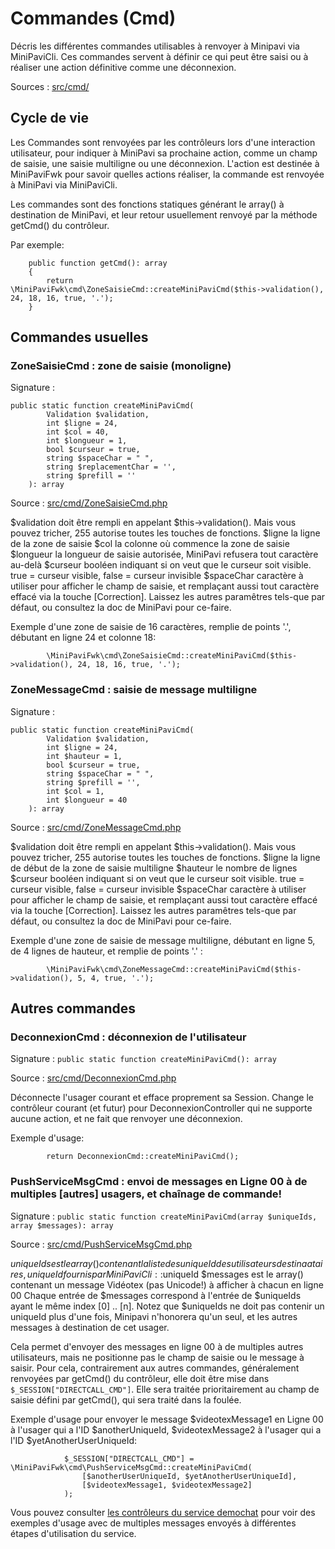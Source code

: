 # Commandes (Cmd)

Décris les différentes commandes utilisables à renvoyer à Minipavi via MiniPaviCli.
Ces commandes servent à définir ce qui peut être saisi ou à réaliser une action définitive comme une déconnexion.

Sources : [src/cmd/](../../src/cmd/)

## Cycle de vie
Les Commandes sont renvoyées par les contrôleurs lors d'une interaction utilisateur, pour indiquer à MiniPavi sa prochaine action, comme un champ de saisie, une saisie multiligne ou une déconnexion.
L'action est destinée à MiniPaviFwk pour savoir quelles actions réaliser, la commande est renvoyée à MiniPavi via MiniPaviCli.

Les commandes sont des fonctions statiques générant le array() à destination de MiniPavi, et leur retour usuellement renvoyé par la méthode getCmd() du contrôleur.

Par exemple:
```
    public function getCmd(): array
    {
        return \MiniPaviFwk\cmd\ZoneSaisieCmd::createMiniPaviCmd($this->validation(), 24, 18, 16, true, '.');
    }
```


## Commandes usuelles

### ZoneSaisieCmd : zone de saisie (monoligne)
Signature :
```
public static function createMiniPaviCmd(
        Validation $validation,
        int $ligne = 24,
        int $col = 40,
        int $longueur = 1,
        bool $curseur = true,
        string $spaceChar = " ",
        string $replacementChar = '',
        string $prefill = ''
    ): array
```

Source : [src/cmd/ZoneSaisieCmd.php](../../src/cmd/ZoneSaisieCmd.php)

$validation doit être rempli en appelant $this->validation(). Mais vous pouvez tricher, 255 autorise toutes les touches de fonctions.
$ligne la ligne de la zone de saisie
$col la colonne où commence la zone de saisie
$longueur la longueur de saisie autorisée, MiniPavi refusera tout caractère au-delà
$curseur booléen indiquant si on veut que le curseur soit visible. true = curseur visible, false = curseur invisible
$spaceChar caractère à utiliser pour afficher le champ de saisie, et remplaçant aussi tout caractère effacé via la touche [Correction].
Laissez les autres paramêtres tels-que par défaut, ou consultez la doc de MiniPavi pour ce-faire.


Exemple d'une zone de saisie de 16 caractères, remplie de points '.', débutant en ligne 24 et colonne 18:
```
        \MiniPaviFwk\cmd\ZoneSaisieCmd::createMiniPaviCmd($this->validation(), 24, 18, 16, true, '.');
```


### ZoneMessageCmd : saisie de message multiligne
Signature : 
```
public static function createMiniPaviCmd(
        Validation $validation,
        int $ligne = 24,
        int $hauteur = 1,
        bool $curseur = true,
        string $spaceChar = " ",
        string $prefill = '',
        int $col = 1,
        int $longueur = 40
    ): array
```

Source : [src/cmd/ZoneMessageCmd.php](../../src/cmd/ZoneMessageCmd.php)

$validation doit être rempli en appelant $this->validation(). Mais vous pouvez tricher, 255 autorise toutes les touches de fonctions.
$ligne la ligne de début de la zone de saisie multiligne
$hauteur le nombre de lignes
$curseur booléen indiquant si on veut que le curseur soit visible. true = curseur visible, false = curseur invisible
$spaceChar caractère à utiliser pour afficher le champ de saisie, et remplaçant aussi tout caractère effacé via la touche [Correction].
Laissez les autres paramêtres tels-que par défaut, ou consultez la doc de MiniPavi pour ce-faire.


Exemple d'une zone de saisie de message multiligne, débutant en ligne 5, de 4 lignes de hauteur, et remplie de points '.' :
```
        \MiniPaviFwk\cmd\ZoneMessageCmd::createMiniPaviCmd($this->validation(), 5, 4, true, '.');
```


## Autres commandes

### DeconnexionCmd : déconnexion de l'utilisateur
Signature : `public static function createMiniPaviCmd(): array`

Source : [src/cmd/DeconnexionCmd.php](../../src/cmd/DeconnexionCmd.php)

Déconnecte l'usager courant et efface proprement sa Session.
Change le contrôleur courant (et futur) pour DeconnexionController qui ne supporte aucune action, et ne fait que renvoyer une déconnexion.


Exemple d'usage:
```
        return DeconnexionCmd::createMiniPaviCmd();
```


### PushServiceMsgCmd : envoi de messages en Ligne 00 à de multiples [autres] usagers, et chaînage de commande!
Signature : `public static function createMiniPaviCmd(array $uniqueIds, array $messages): array`

Source : [src/cmd/PushServiceMsgCmd.php](../../src/cmd/PushServiceMsgCmd.php)

$uniqueIds est le array() contenant la liste des uniqueId des utilisateurs destinaataires, uniqueId fournis par MiniPaviCli::$uniqueId
$messages est le array() contenant un message Vidéotex (pas Unicode!) à afficher à chacun en ligne 00
Chaque entrée de $messages correspond à l'entrée de $uniqueIds ayant le même index [0] .. [n].
Notez que $uniqueIds ne doit pas contenir un uniqueId plus d'une fois, Minipavi n'honorera qu'un seul, et les autres messages à destination de cet usager.

Cela permet d'envoyer des messages en ligne 00 à de multiples autres utilisateurs, mais ne positionne pas le champ de saisie ou le message à saisir.
Pour cela, contrairement aux autres commandes, généralement renvoyées par getCmd() du contrôleur, elle doit être mise dans `$_SESSION["DIRECTCALL_CMD"]`.
Elle sera traitée prioritairement au champ de saisie défini par getCmd(), qui sera traité dans la foulée.


Exemple d'usage pour envoyer le message $videotexMessage1 en Ligne 00 à l'usager qui a l'ID $anotherUniqueId, $videotexMessage2 à l'usager qui a l'ID $yetAnotherUserUniqueId:
```
            $_SESSION["DIRECTCALL_CMD"] = \MiniPaviFwk\cmd\PushServiceMsgCmd::createMiniPaviCmd(
                [$anotherUserUniqueId, $yetAnotherUserUniqueId],
                [$videotexMessage1, $videotexMessage2]
            );
```

Vous pouvez consulter [les contrôleurs du service demochat](../../services/demochat/controllers/) pour voir des exemples d'usage avec de multiples messages envoyés à différentes étapes d'utilisation du service.
